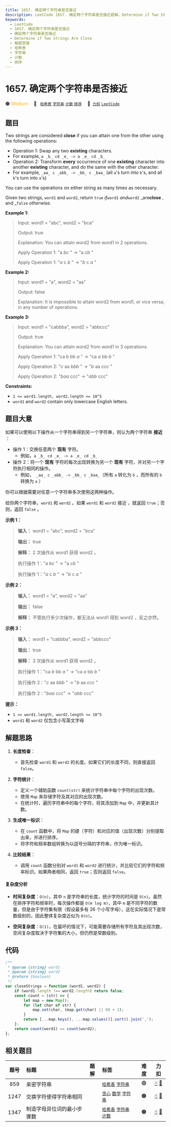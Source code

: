 ```yaml
---
title: 1657. 确定两个字符串是否接近
description: LeetCode 1657. 确定两个字符串是否接近题解，Determine if Two Strings Are Close，包含解题思路、复杂度分析以及完整的 JavaScript 代码实现。
keywords:
  - LeetCode
  - 1657. 确定两个字符串是否接近
  - 确定两个字符串是否接近
  - Determine if Two Strings Are Close
  - 解题思路
  - 哈希表
  - 字符串
  - 计数
  - 排序
---
```


# 1657. 确定两个字符串是否接近

🟠 <font color=#ffb800>Medium</font>&emsp; 🔖&ensp; [`哈希表`](/tag/hash-table.md) [`字符串`](/tag/string.md) [`计数`](/tag/counting.md) [`排序`](/tag/sorting.md)&emsp; 🔗&ensp;[`力扣`](https://leetcode.cn/problems/determine-if-two-strings-are-close) [`LeetCode`](https://leetcode.com/problems/determine-if-two-strings-are-close)

## 题目

Two strings are considered **close** if you can attain one from the other
using the following operations:

- Operation 1: Swap any two **existing** characters.
- For example, `a _b_ cd _e_ -> a _e_ cd _b_`
- Operation 2: Transform **every** occurrence of one **existing** character into another **existing** character, and do the same with the other character.
- For example, `_aa_ c _abb_ -> _bb_ c _baa_` (all `a`'s turn into `b`'s, and all `b`'s turn into `a`'s)

You can use the operations on either string as many times as necessary.

Given two strings, `word1` and `word2`, return `true` _if_`word1` _and_`word2`
_are**close** , and _`false` _otherwise._

**Example 1:**

> Input: word1 = "abc", word2 = "bca"
>
> Output: true
>
> Explanation: You can attain word2 from word1 in 2 operations.
>
> Apply Operation 1: "a _bc_ " -> "a _cb_ "
>
> Apply Operation 1: "_a_ c _b_ " -> "_b_ c _a_ "

**Example 2:**

> Input: word1 = "a", word2 = "aa"
>
> Output: false
>
> Explanation: It is impossible to attain word2 from word1, or vice versa, in any number of operations.

**Example 3:**

> Input: word1 = "cabbba", word2 = "abbccc"
>
> Output: true
>
> Explanation: You can attain word2 from word1 in 3 operations.
>
> Apply Operation 1: "ca _b_ bb _a_ " -> "ca _a_ bb _b_ "
>
> Apply Operation 2: "_c_ aa _bbb_ " -> "_b_ aa _ccc_ "
>
> Apply Operation 2: "_baa_ ccc" -> "_abb_ ccc"

**Constraints:**

- `1 <= word1.length, word2.length <= 10^5`
- `word1` and `word2` contain only lowercase English letters.

## 题目大意

如果可以使用以下操作从一个字符串得到另一个字符串，则认为两个字符串 **接近** ：

- 操作 1：交换任意两个 **现有** 字符。
  - 例如，`a _b_ cd _e_ -> a _e_ cd _b_`
- 操作 2：将一个 **现有** 字符的每次出现转换为另一个 **现有** 字符，并对另一个字符执行相同的操作。
  - 例如，` _aa_ c _abb_ -> _bb_ c _baa_`（所有 `a` 转化为 `b` ，而所有的 `b` 转换为 `a` ）

你可以根据需要对任意一个字符串多次使用这两种操作。

给你两个字符串，`word1` 和 `word2` 。如果 `word1` 和 `word2` 接近 ，就返回 `true`；否则，返回 `false` 。

**示例 1：**

> **输入：** word1 = "abc", word2 = "bca"
>
> **输出：** true
>
> **解释：** 2 次操作从 word1 获得 word2 。
>
> 执行操作 1："a _bc_ " -> "a _cb_ "
>
> 执行操作 1："_a_ c _b_ " -> "_b_ c _a_ "

**示例 2：**

> **输入：** word1 = "a", word2 = "aa"
>
> **输出：** false
>
> **解释：** 不管执行多少次操作，都无法从 word1 得到 word2 ，反之亦然。

**示例 3：**

> **输入：** word1 = "cabbba", word2 = "abbccc"
>
> **输出：** true
>
> **解释：** 3 次操作从 word1 获得 word2 。
>
> 执行操作 1："ca _b_ bb _a_ " -> "ca _a_ bb _b_ "
>
> 执行操作 2："_c_ aa _bbb_ " -> "_b_ aa _ccc_ "
>
> 执行操作 2："_baa_ ccc" -> "_abb_ ccc"

**提示：**

- `1 <= word1.length, word2.length <= 10^5`
- `word1` 和 `word2` 仅包含小写英文字母

## 解题思路

1. **长度检查**：

   - 首先检查 `word1` 和 `word2` 的长度。如果它们的长度不同，则直接返回 `false`。

2. **字符统计**：

   - 定义一个辅助函数 `count(str)` 来统计字符串中每个字符的出现次数。
   - 使用 `Map` 来存储字符及其对应的出现次数。
   - 在统计时，遍历字符串中的每个字符，将其添加到 `Map` 中，并更新其计数。

3. **生成唯一标识**：

   - 在 `count` 函数中，将 `Map` 的键（字符）和对应的值（出现次数）分别提取出来，并进行排序。
   - 将字符和频率数组转换为以逗号分隔的字符串，作为唯一标识。

4. **比较结果**：
   - 调用 `count` 函数分别对 `word1` 和 `word2` 进行统计，并比较它们的字符和频率标识。如果两者相同，返回 `true`；否则返回 `false`。

#### 复杂度分析

- **时间复杂度**：`O(n)`，其中 `n` 是字符串的长度，统计字符的时间是 `O(n)`。虽然在排序字符和频率时，每次操作都是 `O(m log m)`，其中 `m` 是不同字符的数量，但是由于字符集有限（假设最多有 26 个小写字母），这在实际情况下是常数级别的，因此整体复杂度近似为 `O(n)`。

- **空间复杂度**：`O(1)`，在最坏的情况下，可能需要存储所有字符及其出现次数，空间复杂度取决于字符集的大小，但仍然是常数级别。

## 代码

```javascript
/**
 * @param {string} word1
 * @param {string} word2
 * @return {boolean}
 */
var closeStrings = function (word1, word2) {
	if (word1.length !== word2.length) return false;
	const count = (str) => {
		let map = new Map();
		for (let char of str) {
			map.set(char, (map.get(char) || 0) + 1);
		}
		return [...map.keys(), ...map.values()].sort().join(',');
	};
	return count(word1) == count(word2);
};
```

## 相关题目

<!-- prettier-ignore -->
| 题号 | 标题 | 题解 | 标签 | 难度 | 力扣 |
| :------: | :------ | :------: | :------ | :------: | :------: |
| 859 | 亲密字符串 |  |  [`哈希表`](/tag/hash-table.md) [`字符串`](/tag/string.md) | 🟢 | [🀄️](https://leetcode.cn/problems/buddy-strings) [🔗](https://leetcode.com/problems/buddy-strings) |
| 1247 | 交换字符使得字符串相同 |  |  [`贪心`](/tag/greedy.md) [`数学`](/tag/math.md) [`字符串`](/tag/string.md) | 🟠 | [🀄️](https://leetcode.cn/problems/minimum-swaps-to-make-strings-equal) [🔗](https://leetcode.com/problems/minimum-swaps-to-make-strings-equal) |
| 1347 | 制造字母异位词的最小步骤数 |  |  [`哈希表`](/tag/hash-table.md) [`字符串`](/tag/string.md) [`计数`](/tag/counting.md) | 🟠 | [🀄️](https://leetcode.cn/problems/minimum-number-of-steps-to-make-two-strings-anagram) [🔗](https://leetcode.com/problems/minimum-number-of-steps-to-make-two-strings-anagram) |